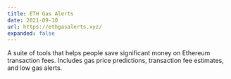 ```yaml
---
title: ETH Gas Alerts
date: 2021-09-10
url: https://ethgasalerts.xyz/
expanded: false
---
```


A suite of tools that helps people save significant money on Ethereum transaction fees. Includes gas price predictions, transaction fee estimates, and low gas alerts.
